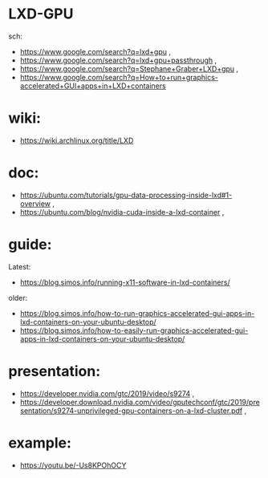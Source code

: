 # LXD-GPU
sch:
- https://www.google.com/search?q=lxd+gpu ,
- https://www.google.com/search?q=lxd+gpu+passthrough ,
- https://www.google.com/search?q=Stephane+Graber+LXD+gpu ,
- https://www.google.com/search?q=How+to+run+graphics-accelerated+GUI+apps+in+LXD+containers

# wiki:
- https://wiki.archlinux.org/title/LXD

# doc:
- https://ubuntu.com/tutorials/gpu-data-processing-inside-lxd#1-overview ,
- https://ubuntu.com/blog/nvidia-cuda-inside-a-lxd-container ,

# guide:
Latest:
- https://blog.simos.info/running-x11-software-in-lxd-containers/

older:
- https://blog.simos.info/how-to-run-graphics-accelerated-gui-apps-in-lxd-containers-on-your-ubuntu-desktop/
- https://blog.simos.info/how-to-easily-run-graphics-accelerated-gui-apps-in-lxd-containers-on-your-ubuntu-desktop/

# presentation:
- https://developer.nvidia.com/gtc/2019/video/s9274 ,
- https://developer.download.nvidia.com/video/gputechconf/gtc/2019/presentation/s9274-unprivileged-gpu-containers-on-a-lxd-cluster.pdf , 

# example:
- https://youtu.be/-Us8KPOhOCY
